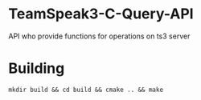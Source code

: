 # TeamSpeak3-C-Query-API
API who provide functions for operations on ts3 server

# Building
``mkdir build && cd build && cmake .. && make``
